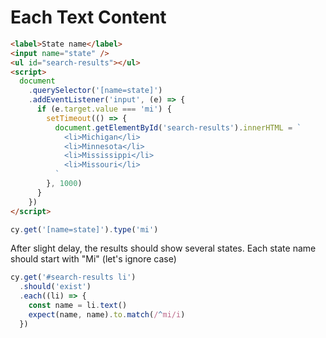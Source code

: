 # Each Text Content

<!-- fiddle Search results start with MI -->

```html hide
<label>State name</label>
<input name="state" />
<ul id="search-results"></ul>
<script>
  document
    .querySelector('[name=state]')
    .addEventListener('input', (e) => {
      if (e.target.value === 'mi') {
        setTimeout(() => {
          document.getElementById('search-results').innerHTML = `
            <li>Michigan</li>
            <li>Minnesota</li>
            <li>Mississippi</li>
            <li>Missouri</li>
          `
        }, 1000)
      }
    })
</script>
```

```js
cy.get('[name=state]').type('mi')
```

After slight delay, the results should show several states. Each state name should start with "Mi" (let's ignore case)

```js
cy.get('#search-results li')
  .should('exist')
  .each((li) => {
    const name = li.text()
    expect(name, name).to.match(/^mi/i)
  })
```

<!-- fiddle-end -->
